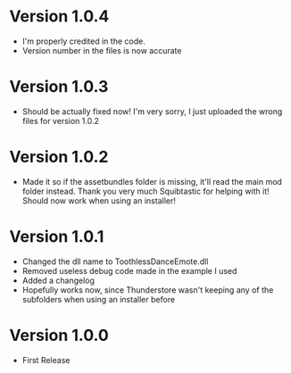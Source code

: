 
# Version 1.0.4
- I'm properly credited in the code.
- Version number in the files is now accurate

# Version 1.0.3
- Should be actually fixed now! I'm very sorry, I just uploaded the wrong files for version 1.0.2

# Version 1.0.2
- Made it so if the assetbundles folder is missing, it'll read the main mod folder instead. Thank you very much Squibtastic for helping with it! Should now work when using an installer!

# Version 1.0.1
- Changed the dll name to ToothlessDanceEmote.dll
- Removed useless debug code made in the example I used
- Added a changelog
- Hopefully works now, since Thunderstore wasn't keeping any of the subfolders when using an installer before

# Version 1.0.0
- First Release
